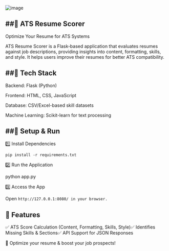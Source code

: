 ![image](https://github.com/user-attachments/assets/04cdd5b8-93be-4bbc-9914-aece386e1ae9)

##📄 ATS Resume Scorer
--
Optimize Your Resume for ATS Systems

ATS Resume Scorer is a Flask-based application that evaluates resumes against job descriptions, providing insights into content, formatting, skills, and style. It helps users improve their resumes for better ATS compatibility.

##📌 Tech Stack
--
Backend: Flask (Python)

Frontend: HTML, CSS, JavaScript

Database: CSV/Excel-based skill datasets

Machine Learning: Scikit-learn for text processing

##🚀 Setup & Run
--
1️⃣ Install Dependencies

`pip install -r requirements.txt`

2️⃣ Run the Application

python app.py

3️⃣ Access the App

Open `http://127.0.0.1:8080/ in your browser.`

🎯 Features
--
✅ ATS Score Calculation (Content, Formatting, Skills, Style)✅ Identifies Missing Skills & Sections✅ API Support for JSON Responses

🚀 Optimize your resume & boost your job prospects!

